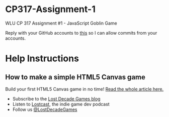 CP317-Assignment-1
==================

WLU CP 317 Assignment #1 - JavaScript Goblin Game

Reply with your GitHub accounts to [this](https://github.com/RanadeepPolavarapu/CP317-Assignment-1/issues/1) so I can allow commits from your accounts.

Help Instructions
==================
## How to make a simple HTML5 Canvas game

Build your first HTML5 Canvas game in no time! [Read the whole article here.](http://www.lostdecadegames.com/how-to-make-a-simple-html5-canvas-game/)

* Subscribe to the [Lost Decade Games blog](http://www.lostdecadegames.com/rss.xml)
* Listen to [Lostcast](http://www.lostdecadegames.com/lostcast/), the indie game dev podcast
* Follow us [@LostDecadeGames](https://twitter.com/LostDecadeGames)
